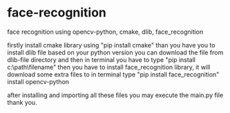 # face-recognition
face recognition using opencv-python, cmake, dlib, face_recognition

firstly install cmake library using 
"pip install cmake"
than you have you to install dlib file based on your python version you can download the file from dlib-file directory and then in terminal you have to type
"pip install c:\path\filename"
then you have to install face_recognition library, it will download some extra files to in terminal type 
"pip install face_recognition"
install opencv-python

after installing and importing all these files you may execute the main.py file 
thank you.
